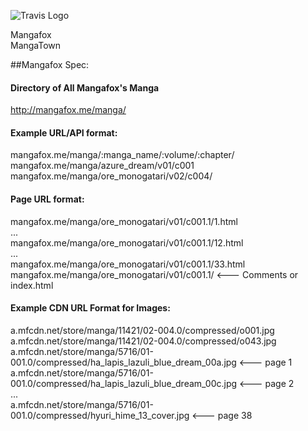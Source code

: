 ![Travis Logo](https://travis-ci.org/tadachi/manga-scraper.svg?branch=master "Travis Build")


Mangafox  
MangaTown

##Mangafox Spec:

#### Directory of All Mangafox's Manga
http://mangafox.me/manga/

#### Example URL/API format:

mangafox.me/manga/:manga_name/:volume/:chapter/  
mangafox.me/manga/azure_dream/v01/c001  
mangafox.me/manga/ore_monogatari/v02/c004/  

#### Page URL format:

mangafox.me/manga/ore_monogatari/v01/c001.1/1.html  
...  
mangafox.me/manga/ore_monogatari/v01/c001.1/12.html  
...  
mangafox.me/manga/ore_monogatari/v01/c001.1/33.html  
mangafox.me/manga/ore_monogatari/v01/c001.1/ <--- Comments or index.html  

#### Example CDN URL Format for Images:

a.mfcdn.net/store/manga/11421/02-004.0/compressed/o001.jpg  
a.mfcdn.net/store/manga/11421/02-004.0/compressed/o043.jpg  
a.mfcdn.net/store/manga/5716/01-001.0/compressed/ha_lapis_lazuli_blue_dream_00a.jpg <--- page 1  
a.mfcdn.net/store/manga/5716/01-001.0/compressed/ha_lapis_lazuli_blue_dream_00c.jpg <--- page 2  
...  
a.mfcdn.net/store/manga/5716/01-001.0/compressed/hyuri_hime_13_cover.jpg <--- page 38
